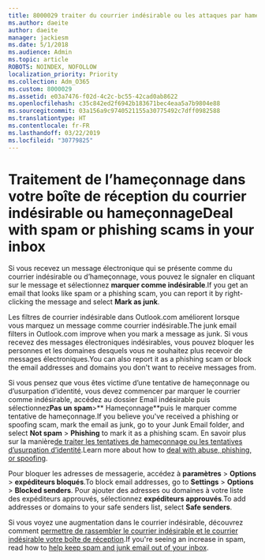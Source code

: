 ```yaml
---
title: 8000029 traiter du courrier indésirable ou les attaques par hameçonnage dans Outlook.com
ms.author: daeite
author: daeite
manager: jackiesm
ms.date: 5/1/2018
ms.audience: Admin
ms.topic: article
ROBOTS: NOINDEX, NOFOLLOW
localization_priority: Priority
ms.collection: Adm_O365
ms.custom: 8000029
ms.assetid: e03a7476-f02d-4c2c-bc55-42cad0ab8622
ms.openlocfilehash: c35c842ed2f6942b183671bec4eaa5a7b9804e88
ms.sourcegitcommit: 03a156a9c9740521155a30775492c7dff0982588
ms.translationtype: HT
ms.contentlocale: fr-FR
ms.lasthandoff: 03/22/2019
ms.locfileid: "30779825"
---
```

# <a name="deal-with-spam-or-phishing-scams-in-your-inbox"></a><span data-ttu-id="179e0-102">Traitement de l’hameçonnage dans votre boîte de réception du courrier indésirable ou hameçonnage</span><span class="sxs-lookup"><span data-stu-id="179e0-102">Deal with spam or phishing scams in your inbox</span></span>

<span data-ttu-id="179e0-103">Si vous recevez un message électronique qui se présente comme du courrier indésirable ou d’hameçonnage, vous pouvez le signaler en cliquant sur le message et sélectionnez **marquer comme indésirable**.</span><span class="sxs-lookup"><span data-stu-id="179e0-103">If you get an email that looks like spam or a phishing scam, you can report it by right-clicking the message and select **Mark as junk**.</span></span> 
  
<span data-ttu-id="179e0-104">Les filtres de courrier indésirable dans Outlook.com améliorent lorsque vous marquez un message comme courrier indésirable.</span><span class="sxs-lookup"><span data-stu-id="179e0-104">The junk email filters in Outlook.com improve when you mark a message as junk.</span></span> <span data-ttu-id="179e0-105">Si vous recevez des messages électroniques indésirables, vous pouvez bloquer les personnes et les domaines desquels vous ne souhaitez plus recevoir de messages électroniques.</span><span class="sxs-lookup"><span data-stu-id="179e0-105">You can also report it as a phishing scam or block the email addresses and domains you don't want to receive messages from.</span></span>
  
<span data-ttu-id="179e0-106">Si vous pensez que vous êtes victime d’une tentative de hameçonnage ou d’usurpation d’identité, vous devez commencer par marquer le courrier comme indésirable, accédez au dossier Email indésirable puis sélectionnez**Pas un spam**\>\*\* Hameçonnage\*\*puis le marquer comme tentative de hameçonnage.</span><span class="sxs-lookup"><span data-stu-id="179e0-106">If you believe you've received a phishing or spoofing scam, mark the email as junk, go to your Junk Email folder, and select **Not spam** \> **Phishing** to mark it as a phishing scam.</span></span> <span data-ttu-id="179e0-107">En savoir plus sur la manière[de traiter les tentatives de hameçonnage ou les tentatives d’usurpation d’identité](https://go.microsoft.com/fwlink/p/?linkid=873139).</span><span class="sxs-lookup"><span data-stu-id="179e0-107">Learn more about how to [deal with abuse, phishing, or spoofing](https://go.microsoft.com/fwlink/p/?linkid=873139).</span></span>
  
<span data-ttu-id="179e0-108">Pour bloquer les adresses de messagerie, accédez à **paramètres** \> **Options** \> **expéditeurs bloqués**.</span><span class="sxs-lookup"><span data-stu-id="179e0-108">To block email addresses, go to **Settings** \> **Options** \> **Blocked senders**.</span></span> <span data-ttu-id="179e0-109">Pour ajouter des adresses ou domaines à votre liste des expéditeurs approuvés, sélectionnez **expéditeurs approuvés**.</span><span class="sxs-lookup"><span data-stu-id="179e0-109">To add addresses or domains to your safe senders list, select **Safe senders**.</span></span> 
  
<span data-ttu-id="179e0-110">Si vous voyez une augmentation dans le courrier indésirable, découvrez comment [permettre de rassembler le courrier indésirable et le courrier indésirable votre boîte de réception](https://go.microsoft.com/fwlink/p/?linkid=873140).</span><span class="sxs-lookup"><span data-stu-id="179e0-110">If you're seeing an increase in spam, read how to [help keep spam and junk email out of your inbox](https://go.microsoft.com/fwlink/p/?linkid=873140).</span></span>
  

